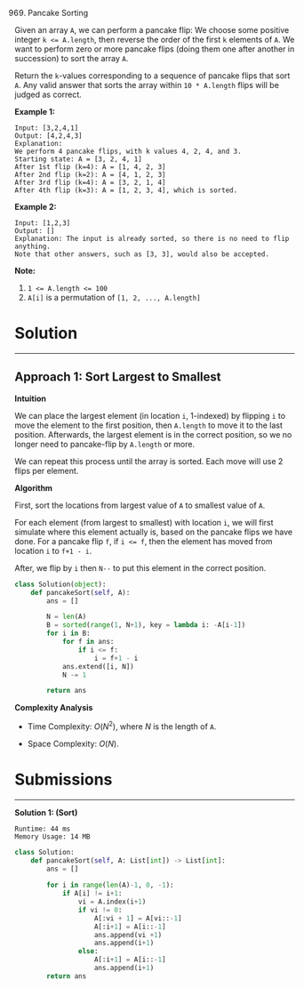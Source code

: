 969. Pancake Sorting

Given an array `A`, we can perform a pancake flip: We choose some positive integer `k <= A.length`, then reverse the order of the first `k` elements of `A`.  We want to perform zero or more pancake flips (doing them one after another in succession) to sort the array `A`.

Return the `k`-values corresponding to a sequence of pancake flips that sort `A`.  Any valid answer that sorts the array within `10 * A.length` flips will be judged as correct.

**Example 1:**
```
Input: [3,2,4,1]
Output: [4,2,4,3]
Explanation: 
We perform 4 pancake flips, with k values 4, 2, 4, and 3.
Starting state: A = [3, 2, 4, 1]
After 1st flip (k=4): A = [1, 4, 2, 3]
After 2nd flip (k=2): A = [4, 1, 2, 3]
After 3rd flip (k=4): A = [3, 2, 1, 4]
After 4th flip (k=3): A = [1, 2, 3, 4], which is sorted. 
```

**Example 2:**
```
Input: [1,2,3]
Output: []
Explanation: The input is already sorted, so there is no need to flip anything.
Note that other answers, such as [3, 3], would also be accepted.
``` 

**Note:**

1. `1 <= A.length <= 100`
1. `A[i]` is a permutation of `[1, 2, ..., A.length]`

# Solution
---
## Approach 1: Sort Largest to Smallest
**Intuition**

We can place the largest element (in location `i`, 1-indexed) by flipping `i` to move the element to the first position, then `A.length` to move it to the last position. Afterwards, the largest element is in the correct position, so we no longer need to pancake-flip by `A.length` or more.

We can repeat this process until the array is sorted. Each move will use 2 flips per element.

**Algorithm**

First, sort the locations from largest value of `A` to smallest value of `A`.

For each element (from largest to smallest) with location `i`, we will first simulate where this element actually is, based on the pancake flips we have done. For a pancake flip `f`, if `i <= f`, then the element has moved from location `i` to `f+1 - i`.

After, we flip by `i` then `N--` to put this element in the correct position.

```python
class Solution(object):
    def pancakeSort(self, A):
        ans = []

        N = len(A)
        B = sorted(range(1, N+1), key = lambda i: -A[i-1])
        for i in B:
            for f in ans:
                if i <= f:
                    i = f+1 - i
            ans.extend([i, N])
            N -= 1

        return ans
```
**Complexity Analysis**

* Time Complexity: $O(N^2)$, where $N$ is the length of `A`.

* Space Complexity: $O(N)$.

# Submissions
---
**Solution 1: (Sort)**
```
Runtime: 44 ms
Memory Usage: 14 MB
```
```python
class Solution:
    def pancakeSort(self, A: List[int]) -> List[int]:
        ans = []
        
        for i in range(len(A)-1, 0, -1):
            if A[i] != i+1:
                vi = A.index(i+1)
                if vi != 0:
                    A[:vi + 1] = A[vi::-1]
                    A[:i+1] = A[i::-1]
                    ans.append(vi +1)
                    ans.append(i+1)
                else:
                    A[:i+1] = A[i::-1]
                    ans.append(i+1)
        return ans
```